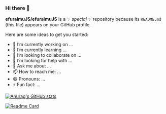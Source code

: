 ### Hi there 👋

**efuraimuJS/efuraimuJS** is a ✨ _special_ ✨ repository because its `README.md` (this file) appears on your GitHub profile.

Here are some ideas to get you started:

- 🔭 I’m currently working on ...
- 🌱 I’m currently learning ...
- 👯 I’m looking to collaborate on ...
- 🤔 I’m looking for help with ...
- 💬 Ask me about ...
- 📫 How to reach me: ...
- 😄 Pronouns: ...
- ⚡ Fun fact: ...

[![Anurag's GitHub stats](https://github-readme-stats.vercel.app/api?username=efuraimujs)](https://github.com/anuraghazra/github-readme-stats)

[![Readme Card](https://github-readme-stats.vercel.app/api/pin/?username=efuraimujs&repo=github-readme-stats)](https://github.com/anuraghazra/github-readme-stats)
